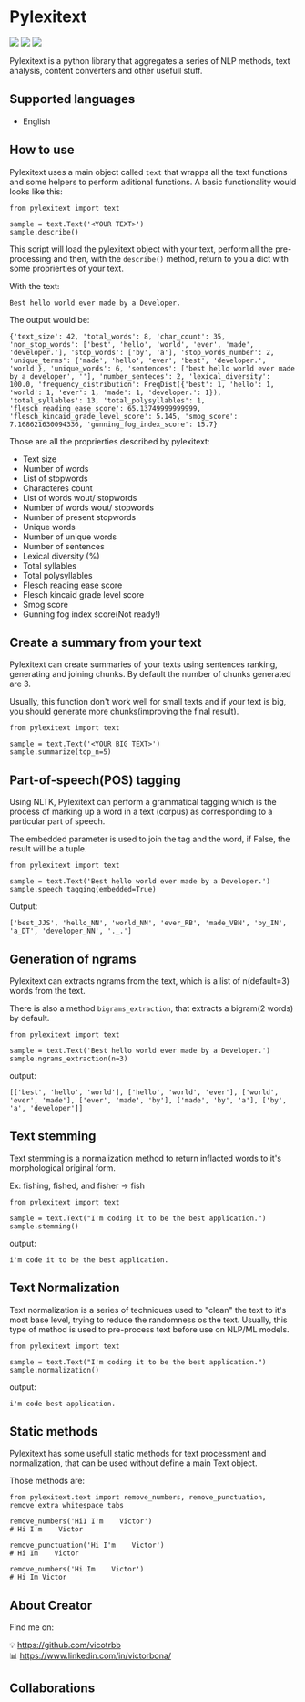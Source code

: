 # Pylexitext

<img src="https://img.shields.io/github/issues/vicotrbb/pylexitext"> <img src="https://img.shields.io/github/workflow/status/vicotrbb/Pylexitext/Python%20application"> <img src="https://img.shields.io/github/commit-activity/w/vicotrbb/Pylexitext">

Pylexitext is a python library that aggregates a series of NLP methods, text analysis, content converters and other usefull stuff.

## Supported languages

- English

## How to use

Pylexitext uses a main object called `text` that wrapps all the text functions and some helpers to perform aditional functions.
A basic functionality would looks like this:

```
from pylexitext import text

sample = text.Text('<YOUR TEXT>')
sample.describe()
```

This script will load the pylexitext object with your text, perform all the pre-processing and then, with the `describe()` method, return to you a dict with some proprierties of your text.

With the text:

```
Best hello world ever made by a Developer.
```

The output would be:

```
{'text_size': 42, 'total_words': 8, 'char_count': 35, 'non_stop_words': ['best', 'hello', 'world', 'ever', 'made', 'developer.'], 'stop_words': ['by', 'a'], 'stop_words_number': 2, 'unique_terms': {'made', 'hello', 'ever', 'best', 'developer.', 'world'}, 'unique_words': 6, 'sentences': ['best hello world ever made by a developer', ''], 'number_senteces': 2, 'lexical_diversity': 100.0, 'frequency_distribution': FreqDist({'best': 1, 'hello': 1, 'world': 1, 'ever': 1, 'made': 1, 'developer.': 1}), 'total_syllables': 13, 'total_polysyllables': 1, 'flesch_reading_ease_score': 65.13749999999999, 'flesch_kincaid_grade_level_score': 5.145, 'smog_score': 7.168621630094336, 'gunning_fog_index_score': 15.7}
```

Those are all the proprierties described by pylexitext:

- Text size
- Number of words
- List of stopwords
- Characteres count
- List of words wout/ stopwords
- Number of words wout/ stopwords
- Number of present stopwords
- Unique words
- Number of unique words
- Number of sentences
- Lexical diversity (%)
- Total syllables
- Total polysyllables
- Flesch reading ease score
- Flesch kincaid grade level score
- Smog score
- Gunning fog index score(Not ready!)

## Create a summary from your text

Pylexitext can create summaries of your texts using sentences ranking, generating and joining chunks. By default the number of chunks generated are 3.

Usually, this function don't work well for small texts and if your text is big, you should generate more chunks(improving the final result).

```
from pylexitext import text

sample = text.Text('<YOUR BIG TEXT>')
sample.summarize(top_n=5)
```

## Part-of-speech(POS) tagging

Using NLTK, Pylexitext can perform a grammatical tagging which is the process of marking up a word in a text (corpus) as corresponding to a particular part of speech.

The embedded parameter is used to join the tag and the word, if False, the result will be a tuple.

```
from pylexitext import text

sample = text.Text('Best hello world ever made by a Developer.')
sample.speech_tagging(embedded=True)
```

Output:

```
['best_JJS', 'hello_NN', 'world_NN', 'ever_RB', 'made_VBN', 'by_IN', 'a_DT', 'developer_NN', '._.']
```

## Generation of ngrams

Pylexitext can extracts ngrams from the text, which is a list of n(default=3) words from the text.

There is also a method `bigrams_extraction`, that extracts a bigram(2 words) by default.

```
from pylexitext import text

sample = text.Text('Best hello world ever made by a Developer.')
sample.ngrams_extraction(n=3)
```

output:

```
[['best', 'hello', 'world'], ['hello', 'world', 'ever'], ['world', 'ever', 'made'], ['ever', 'made', 'by'], ['made', 'by', 'a'], ['by', 'a', 'developer']]
```

## Text stemming

Text stemming is a normalization method to return inflacted words to it's  morphological original form. 

Ex: fishing, fished, and fisher -> fish

```
from pylexitext import text

sample = text.Text("I'm coding it to be the best application.")
sample.stemming()
```

output:

```
i'm code it to be the best application.
```

## Text Normalization

Text normalization is a series of techniques used to "clean" the text to it's most base level, trying to reduce the randomness os the text. Usually, this type of method is used to pre-process text before use on NLP/ML models. 

```
from pylexitext import text

sample = text.Text("I'm coding it to be the best application.")
sample.normalization()
```

output:

```
i'm code best application.
```

## Static methods

Pylexitext has some usefull static methods for text processment and normalization, that can be used without define a main Text object.

Those methods are:

```
from pylexitext.text import remove_numbers, remove_punctuation, remove_extra_whitespace_tabs 

remove_numbers('Hi1 I'm    Victor')
# Hi I'm    Victor

remove_punctuation('Hi I'm    Victor')
# Hi Im    Victor

remove_numbers('Hi Im    Victor')
# Hi Im Victor

```

## About Creator

Find me on:

💡 https://github.com/vicotrbb  
📊 https://www.linkedin.com/in/victorbona/

## Collaborations
